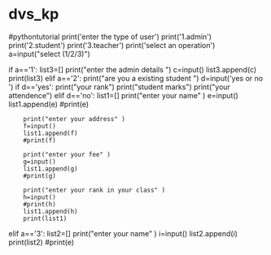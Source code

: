 # dvs_kp
#pythontutorial
print('enter the type of user')
print('1.admin')
print('2.student')
print('3.teacher')
print('select an operation')
a=input("select (1/2/3)")

if a=='1':
    list3=[]
    print("enter the admin details ")
    c=input()
    list3.append(c)
    print(list3)
elif a=='2':
    print("are you a existing student ")
    d=input('yes or no ')
    if d=='yes':
        print("your rank")
        print("student marks")
        print("your attendence")
    elif d=='no':
        list1=[]
        print("enter your name" )
        e=input()
        list1.append(e)
        #print(e)
        
        print("enter your address" )
        f=input()
        list1.append(f)
        #print(f)
        
        print("enter your fee" )
        g=input()
        list1.append(g)
        #print(g)
        
        print("enter your rank in your class" )
        h=input()
        #print(h)
        list1.append(h)
        print(list1)
elif a=='3':
    list2=[]
    print("enter your name" )
    i=input()
    list2.append(i)
    print(list2)
        #print(e)
    
